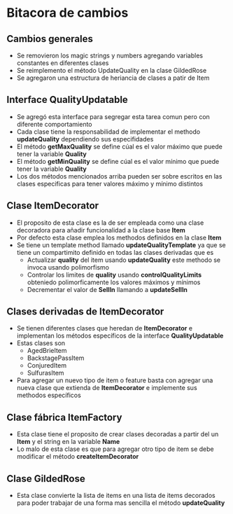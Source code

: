 # Bitacora de cambios #
## Cambios generales ##
* Se removieron los magic strings y numbers agregando variables constantes en diferentes clases
* Se reimplemento el método UpdateQuality en la clase GildedRose
* Se agregaron una estructura de heriancia de clases a patir de Item 
## Interface QualityUpdatable ##
* Se agregó esta interface para segregar esta tarea comun pero con diferente comportamiento
* Cada clase tiene la responsabilidad de implementar el methodo **updateQuality** dependiendo sus especifidades
* El método **getMaxQuality** se define cúal es el valor máximo que puede tener la variable **Quality**
* El método **getMinQuality** se define cúal es el valor mínimo que puede tener la variable **Quality**
* Los dos métodos mencionados arriba pueden ser sobre escritos en las clases especificas 
para tener valores máximo y mínimo  distintos 
## Clase ItemDecorator ##
* El proposito de esta clase es la de ser empleada como una clase decoradora para añadir funcionalidad a la clase base **Item**
* Por defecto esta clase emplea los methodos definidos en la clase **Item**
* Se tiene un template method llamado **updateQualityTemplate**  ya que se tiene un compartimito definido en todas las clases derivadas que es
    *  Actualizar **quality** del item usando **updateQuality** este methodo se invoca usando polimorfismo
    * Controlar los limites de **quality** usando **controlQualityLimits** obteniedo polimorficamente los valores máximos y mínimos
    * Decrementar el valor de **SellIn** llamando a **updateSellIn**
## Clases derivadas de ItemDecorator ##
* Se tienen diferentes clases que heredan de **ItemDecorator** e implementan los métodos específicos de la interface **QualityUpdatable**
* Estas clases son
    * AgedBrieItem
    * BackstagePassItem
    * ConjuredItem
    * SulfurasItem
* Para agregar  un nuevo tipo de item o feature basta con agregar una nueva clase que extienda de **ItemDecorator** e implemente 
sus methodos específicos
## Clase fábrica ItemFactory ##
* Esta clase tiene el proposito de crear clases decoradas a partir del un **Item** y el string en la variable **Name**
* Lo malo de esta clase es que para agregar otro tipo de item se debe modificar el método **createItemDecorator**
## Clase GildedRose ##
* Esta clase convierte la lista de items en una lista de items decorados para poder trabajar de una forma mas sencilla el método 
**updateQuality**



